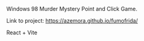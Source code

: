 Windows 98 Murder Mystery Point and Click Game.

Link to project: https://azemora.github.io/fumofrida/

React + Vite
